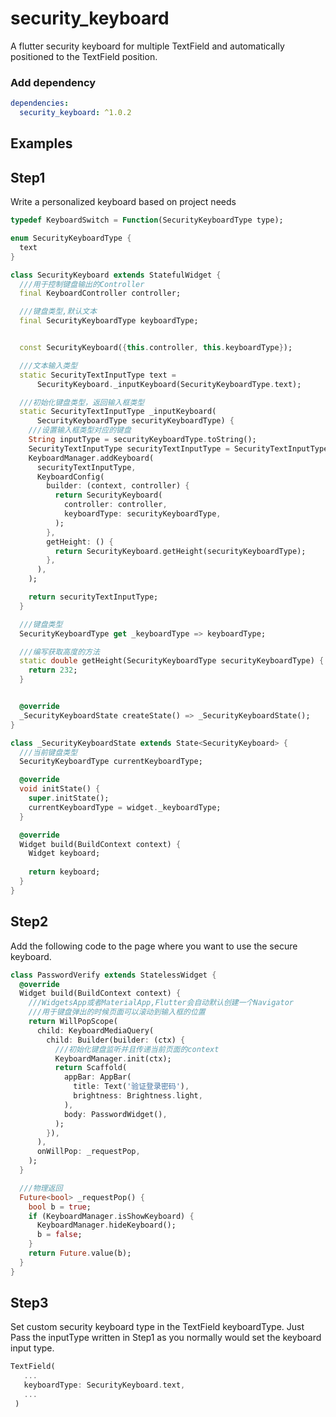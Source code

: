 # security_keyboard

A flutter security keyboard for multiple TextField and automatically positioned to the TextField position.

### Add dependency


```yaml
dependencies:
  security_keyboard: ^1.0.2
```


## Examples

## Step1
Write a personalized keyboard based on project needs

```dart
typedef KeyboardSwitch = Function(SecurityKeyboardType type);

enum SecurityKeyboardType {
  text
}

class SecurityKeyboard extends StatefulWidget {
  ///用于控制键盘输出的Controller
  final KeyboardController controller;

  ///键盘类型,默认文本
  final SecurityKeyboardType keyboardType;


  const SecurityKeyboard({this.controller, this.keyboardType});

  ///文本输入类型
  static SecurityTextInputType text =
      SecurityKeyboard._inputKeyboard(SecurityKeyboardType.text);

  ///初始化键盘类型，返回输入框类型
  static SecurityTextInputType _inputKeyboard(
      SecurityKeyboardType securityKeyboardType) {
    ///设置输入框类型对应的键盘
    String inputType = securityKeyboardType.toString();
    SecurityTextInputType securityTextInputType = SecurityTextInputType(name: inputType);
    KeyboardManager.addKeyboard(
      securityTextInputType,
      KeyboardConfig(
        builder: (context, controller) {
          return SecurityKeyboard(
            controller: controller,
            keyboardType: securityKeyboardType,
          );
        },
        getHeight: () {
          return SecurityKeyboard.getHeight(securityKeyboardType);
        },
      ),
    );

    return securityTextInputType;
  }

  ///键盘类型
  SecurityKeyboardType get _keyboardType => keyboardType;

  ///编写获取高度的方法
  static double getHeight(SecurityKeyboardType securityKeyboardType) {
    return 232;
  }


  @override
  _SecurityKeyboardState createState() => _SecurityKeyboardState();
}

class _SecurityKeyboardState extends State<SecurityKeyboard> {
  ///当前键盘类型
  SecurityKeyboardType currentKeyboardType;

  @override
  void initState() {
    super.initState();
    currentKeyboardType = widget._keyboardType;
  }

  @override
  Widget build(BuildContext context) {
    Widget keyboard;
   
    return keyboard;
  }
}

```

## Step2
Add the following code to the page where you want to use the secure keyboard.

```dart
class PasswordVerify extends StatelessWidget {
  @override
  Widget build(BuildContext context) {
    ///WidgetsApp或者MaterialApp,Flutter会自动默认创建一个Navigator
    ///用于键盘弹出的时候页面可以滚动到输入框的位置
    return WillPopScope(
      child: KeyboardMediaQuery(
        child: Builder(builder: (ctx) {
          ///初始化键盘监听并且传递当前页面的context
          KeyboardManager.init(ctx);
          return Scaffold(
            appBar: AppBar(
              title: Text('验证登录密码'),
              brightness: Brightness.light,
            ),
            body: PasswordWidget(),
          );
        }),
      ),
      onWillPop: _requestPop,
    );
  }

  ///物理返回
  Future<bool> _requestPop() {
    bool b = true;
    if (KeyboardManager.isShowKeyboard) {
      KeyboardManager.hideKeyboard();
      b = false;
    }
    return Future.value(b);
  }
}
```


## Step3
Set custom security keyboard type in the TextField keyboardType.
Just Pass the inputType written in Step1 as you normally would set the keyboard input type.
```dart
TextField(
   ...
   keyboardType: SecurityKeyboard.text,
   ...
 )
```